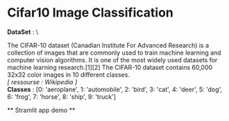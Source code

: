# Cifar10 Image Classification

**DataSet** : \

The CIFAR-10 dataset (Canadian Institute For Advanced Research) is a collection of images that are commonly used to train machine learning and computer vision algorithms. 
It is one of the most widely used datasets for machine learning research.[1][2] The CIFAR-10 dataset contains 60,000 32x32 color images in 10 different classes. \
 *[ ressourse : Wikipedia ]*\
**Classes** : 
       [0: 'aeroplane',
        1: 'automobile',
        2: 'bird',
        3: 'cat',
        4: 'deer',
        5: 'dog',
        6: 'frog',
        7: 'horse',
        8: 'ship',
        9: 'truck']
 
** Stramlit app demo **


